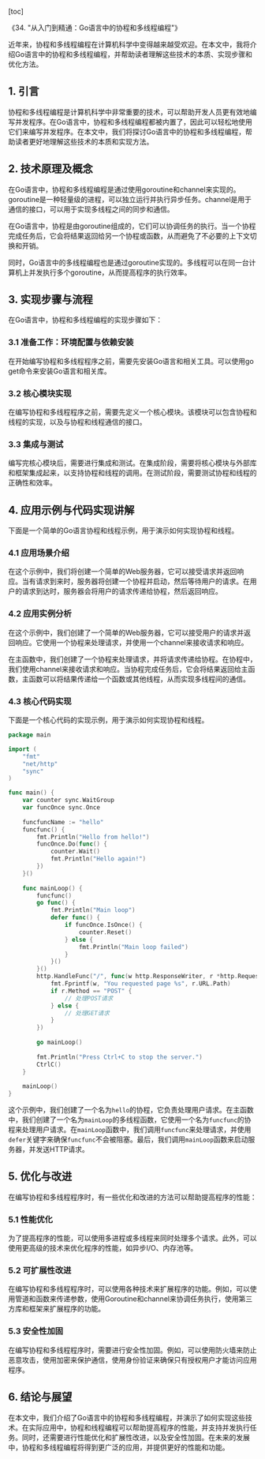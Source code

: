 
[toc]                    
                
                
《34. "从入门到精通：Go语言中的协程和多线程编程"》

近年来，协程和多线程编程在计算机科学中变得越来越受欢迎。在本文中，我将介绍Go语言中的协程和多线程编程，并帮助读者理解这些技术的本质、实现步骤和优化方法。

## 1. 引言

协程和多线程编程是计算机科学中非常重要的技术，可以帮助开发人员更有效地编写并发程序。在Go语言中，协程和多线程编程都被内置了，因此可以轻松地使用它们来编写并发程序。在本文中，我们将探讨Go语言中的协程和多线程编程，帮助读者更好地理解这些技术的本质和实现方法。

## 2. 技术原理及概念

在Go语言中，协程和多线程编程是通过使用goroutine和channel来实现的。goroutine是一种轻量级的进程，可以独立运行并执行异步任务。channel是用于通信的接口，可以用于实现多线程之间的同步和通信。

在Go语言中，协程是由goroutine组成的，它们可以协调任务的执行。当一个协程完成任务后，它会将结果返回给另一个协程或函数，从而避免了不必要的上下文切换和开销。

同时，Go语言中的多线程编程也是通过goroutine实现的。多线程可以在同一台计算机上并发执行多个goroutine，从而提高程序的执行效率。

## 3. 实现步骤与流程

在Go语言中，协程和多线程编程的实现步骤如下：

### 3.1 准备工作：环境配置与依赖安装

在开始编写协程和多线程程序之前，需要先安装Go语言和相关工具。可以使用go get命令来安装Go语言和相关库。

### 3.2 核心模块实现

在编写协程和多线程程序之前，需要先定义一个核心模块。该模块可以包含协程和线程的实现，以及与协程和线程通信的接口。

### 3.3 集成与测试

编写完核心模块后，需要进行集成和测试。在集成阶段，需要将核心模块与外部库和框架集成起来，以支持协程和线程的调用。在测试阶段，需要测试协程和线程的正确性和效率。

## 4. 应用示例与代码实现讲解

下面是一个简单的Go语言协程和线程示例，用于演示如何实现协程和线程。

### 4.1 应用场景介绍

在这个示例中，我们将创建一个简单的Web服务器，它可以接受请求并返回响应。当有请求到来时，服务器将创建一个协程并启动，然后等待用户的请求。在用户的请求到达时，服务器会将用户的请求传递给协程，然后返回响应。

### 4.2 应用实例分析

在这个示例中，我们创建了一个简单的Web服务器，它可以接受用户的请求并返回响应。它使用一个协程来处理请求，并使用一个channel来接收请求和响应。

在主函数中，我们创建了一个协程来处理请求，并将请求传递给协程。在协程中，我们使用channel来接收请求和响应。当协程完成任务后，它会将结果返回给主函数，主函数可以将结果传递给一个函数或其他线程，从而实现多线程间的通信。

### 4.3 核心代码实现

下面是一个核心代码的实现示例，用于演示如何实现协程和线程。

```go
package main

import (
    "fmt"
    "net/http"
    "sync"
)

func main() {
    var counter sync.WaitGroup
    var funcOnce sync.Once
    
    funcfuncName := "hello"
    funcfunc() {
        fmt.Println("Hello from hello!")
        funcOnce.Do(func() {
            counter.Wait()
            fmt.Println("Hello again!")
        })
    }()
    
    func mainLoop() {
        funcfunc()
        go func() {
            fmt.Println("Main loop")
            defer func() {
                if funcOnce.IsOnce() {
                    counter.Reset()
                } else {
                    fmt.Println("Main loop failed")
                }
            }()
        }()
        http.HandleFunc("/", func(w http.ResponseWriter, r *http.Request) {
            fmt.Fprintf(w, "You requested page %s", r.URL.Path)
            if r.Method == "POST" {
                // 处理POST请求
            } else {
                // 处理GET请求
            }
        })
        
        go mainLoop()
        
        fmt.Println("Press Ctrl+C to stop the server.")
        CtrlC()
    }
    
    mainLoop()
}
```

这个示例中，我们创建了一个名为`hello`的协程，它负责处理用户请求。在主函数中，我们创建了一个名为`mainLoop`的多线程函数，它使用一个名为`funcfunc`的协程来处理用户请求。在`mainLoop`函数中，我们调用`funcfunc`来处理请求，并使用`defer`关键字来确保`funcfunc`不会被阻塞。最后，我们调用`mainLoop`函数来启动服务器，并发送HTTP请求。

## 5. 优化与改进

在编写协程和多线程程序时，有一些优化和改进的方法可以帮助提高程序的性能：

### 5.1 性能优化

为了提高程序的性能，可以使用多进程或多线程来同时处理多个请求。此外，可以使用更高级的技术来优化程序的性能，如异步I/O、内存池等。

### 5.2 可扩展性改进

在编写协程和多线程程序时，可以使用各种技术来扩展程序的功能。例如，可以使用管道和函数来传递参数，使用Goroutine和channel来协调任务执行，使用第三方库和框架来扩展程序的功能。

### 5.3 安全性加固

在编写协程和多线程程序时，需要进行安全性加固。例如，可以使用防火墙来防止恶意攻击，使用加密来保护通信，使用身份验证来确保只有授权用户才能访问应用程序。

## 6. 结论与展望

在本文中，我们介绍了Go语言中的协程和多线程编程，并演示了如何实现这些技术。在实际应用中，协程和线程编程可以帮助提高程序的性能，并支持并发执行任务。同时，还需要进行性能优化和扩展性改进，以及安全性加固。在未来的发展中，协程和多线程编程将得到更广泛的应用，并提供更好的性能和功能。

